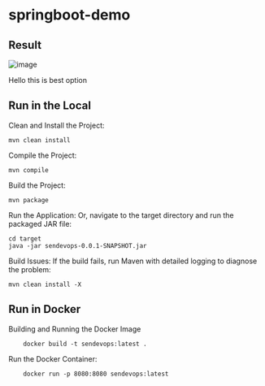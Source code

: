 # springboot-demo
## Result
![image](https://github.com/user-attachments/assets/5012f3c8-5ed9-4f28-8ae7-25abb2b2fcac)

Hello this is best option
## Run in the Local
Clean and Install the Project:

    mvn clean install


Compile the Project:

    mvn compile

Build the Project:

    mvn package

Run the Application:
Or, navigate to the target directory and run the packaged JAR file:
    
    cd target
    java -jar sendevops-0.0.1-SNAPSHOT.jar


Build Issues:
If the build fails, run Maven with detailed logging to diagnose the problem:

    mvn clean install -X

## Run in Docker

Building and Running the Docker Image

        docker build -t sendevops:latest .

Run the Docker Container:

        docker run -p 8080:8080 sendevops:latest

        
